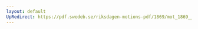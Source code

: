 ```yaml
---
layout: default
UpRedirect: https://pdf.swedeb.se/riksdagen-motions-pdf/1869/mot_1869__ak__00111.pdf
---
```

